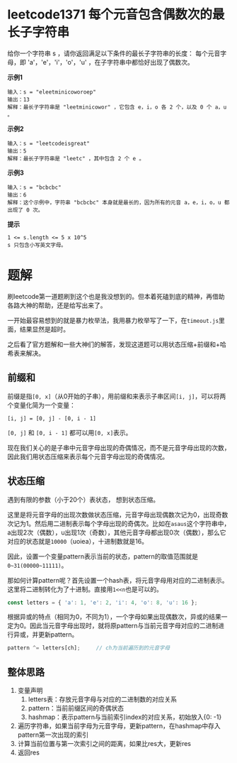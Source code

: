 # leetcode1371 每个元音包含偶数次的最长子字符串
给你一个字符串 s ，请你返回满足以下条件的最长子字符串的长度：
每个元音字母，即 'a'，'e'，'i'，'o'，'u' ，在子字符串中都恰好出现了偶数次。

**示例1**
```
输入：s = "eleetminicoworoep"
输出：13
解释：最长子字符串是 "leetminicowor" ，它包含 e，i，o 各 2 个，以及 0 个 a，u 。
```

**示例2**
```
输入：s = "leetcodeisgreat"
输出：5
解释：最长子字符串是 "leetc" ，其中包含 2 个 e 。
```

**示例3**
```
输入：s = "bcbcbc"
输出：6
解释：这个示例中，字符串 "bcbcbc" 本身就是最长的，因为所有的元音 a，e，i，o，u 都出现了 0 次。
```

**提示**
```
1 <= s.length <= 5 x 10^5
s 只包含小写英文字母。
```
# 题解
刷leetcode第一道题刷到这个也是我没想到的。但本着死磕到底的精神，再借助各路大神的帮助，还是给写出来了。

一开始最容易想到的就是暴力枚举法，我用暴力枚举写了一下，在`timeout.js`里面，结果显然是超时。

之后看了官方题解和一些大神们的解答，发现这道题可以用状态压缩+前缀和+哈希表来解决。

## 前缀和
前缀是指`[0, x]`（从0开始的子串），用前缀和来表示子串区间`[i, j]`，可以将两个变量化简为一个变量：

```
[i, j] = [0, j] - [0, i - 1]
```
`[0, j]` 和 `[0, i - 1]` 都可以用`[0, x]`表示。

现在我们关心的是子串中元音字母出现的奇偶情况，而不是元音字母出现的次数，因此我们用状态压缩来表示每个元音字母出现的奇偶情况。

## 状态压缩
遇到有限的参数（小于20个）表状态， 想到状态压缩。

这里是将元音字母的出现次数做状态压缩，元音字母出现偶数次记为0，出现奇数次记为1。然后用二进制表示每个字母出现的奇偶次。比如在`asaus`这个字符串中，a出现2次（偶数），u出现1次（奇数），其他元音字母都出现0次（偶数），那么它对应的状态就是`10000`（uoiea），十进制数就是16。

因此，设置一个变量pattern表示当前的状态，pattern的取值范围就是`0~31(00000~11111)`。

那如何计算pattern呢？首先设置一个hash表，将元音字母用对应的二进制表示。这里将二进制转化为了十进制。直接用`1<<n`也是可以的。

```js
const letters = { 'a': 1, 'e': 2, 'i': 4, 'o': 8, 'u': 16 };
```

根据异或的特点（相同为0，不同为1），一个字母如果出现偶数次，异或的结果一定为0。因此当元音字母出现时，就将原pattern与当前元音字母对应的二进制进行异或，并更新pattern。
```js
pattern ^= letters[ch];     // ch为当前遍历到的元音字母
```

## 整体思路
1. 变量声明
   1. letters表：存放元音字母与对应的二进制数的对应关系
   2. pattern：当前前缀区间的奇偶状态
   3. hashmap：表示pattern与当前索引index的对应关系，初始放入{0: -1}
2. 遍历字符串，如果当前字母为元音字母，更新pattern，在hashmap中存入pattern第一次出现的索引
3. 计算当前位置与第一次索引之间的距离，如果比res大，更新res
4. 返回res
